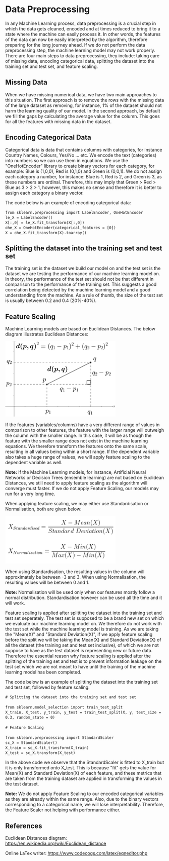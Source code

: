 # Data Preprocessing

In any Machine Learning process, data preprocessing is a crucial step in which the data gets cleaned, encoded and at times reduced to bring it to a state where the machine can easily process it. In other words, the features of the data can now be easily interpreted by the algorithm, therefore preparing for the long journey ahead. If we do not perform the data preprocessing step, the machine learning model may not work properly. There are four main steps to data preprocessing, they include: taking care of missing data, encoding categorical data, splitting the dataset into the training set and test set, and feature scaling.

## Missing Data

When we have missing numerical data, we have two main approaches to this situation. The first approach is to remove the rows with the missing data of the large dataset as removing, for instance, 1% of the dataset should not harm the learning quality of our model. In the second approach, by default we fill the gaps by calculating the average value for the column. This goes for all the features with missing data in the dataset.

## Encoding Categorical Data

Categorical data is data that contains columns with categories, for instance Country Names, Colours, Yes/No ... etc. We encode the text (categories) into numbers so we can use them in equations. We use the "OneHotEncoder" library to create binary vectors for each category, for example: Blue is (1,0,0), Red is (0,1,0) and Green is (0,0,1). We do not assign each category a number, for instance: Blue is 1, Red is 2, and Green is 3, as these numbers are ordinal. Therefore, this may imply that Green > Red > Blue as 3 > 2 > 1, however, this makes no sense and therefore it is better to assign each category a binary vector. 

The code below is an example of encoding categorical data:

```
from sklearn.preprocessing import LabelEncoder, OneHotEncoder
le_X = LabelEncoder()
X[:,0] = le_X.fit_transform(X[:,0])
ohe_X = OneHotEncoder(categorical_features = [0])
X = ohe_X.fit_transform(X).toarray()
```

## Splitting the dataset into the training set and test set

The training set is the dataset we build our model on and the test set is the dataset we are testing the performance of our machine learning model on. In theory, the performance of the test set should not be that different in comparison to the performance of the training set. This suggests a good correlation being detected by the machine learning model and a good understanding from the machine. As a rule of thumb, the size of the test set is usually between 0.2 and 0.4 (20%-40%).

## Feature Scaling

Machine Learning models are based on Euclidean Distances. The below diagram illustrates Euclidean Distances:

<img src = 'Euclidean Distances Diagram.png' width='350'>

If the features (variables/columns) have a very different range of values in comparison to other features, the feature with the larger range will outweigh the column with the smaller range. In this case, it will be as though the feature with the smaller range does not exist in the machine learning equations. We therefore transform the features onto the same scale, resulting in all values being within a short range. If the dependent variable also takes a huge range of values, we will apply feature scaling to the dependent variable as well.

**Note:** If the Machine Learning models, for instance, Artificial Neural Networks or Decision Trees (ensemble learning) are not based on Euclidean Distances, we still need to apply feature scaling as the algorithm will converge must faster. If we do not apply Feature Scaling, our models may run for a very long time.

When applying feature scaling, we may either use Standardisation or Normalisation, both are given below:

<img src = 'Formulas.png' width='350'>

When using Standardisation, the resulting values in the column will approximately be between -3 and 3. When using Normalisation, the resulting values will be between 0 and 1.

**Note:** Normalisation will be used only when our features mostly follow a normal distribution. Standardisation however can be used all the time and it will work.

Feature scaling is applied after splitting the dataset into the training set and test set seperately. The test set is supposed to be a brand new set on which we evaluate our machine learning model on. We therefore do not work with the test set while the machine learning model is training. As we are taking the "Mean(X)" and "Standard Deviation(X)", if we apply feature scaling before the split we will be taking the Mean(X) and Standard Deviation(X) of all the dataset (the training set and test set inclusive), of which we are not suppose to have as the test dataset is representing new or future data. Therefore the essential reason why feature scaling is applied after the splitting of the training set and test is to prevent information leakage on the test set which we are not meant to have until the training of the machine learning model has been completed.

The code below is an example of splitting the dataset into the training set and test set, followed by feature scaling:

```
# Splitting the dataset into the training set and test set

from sklearn.model_selection import train_test_split
X_train, X_test, y_train, y_test = train_test_split(X, y, test_size = 0.3, random_state = 0)

# Feature Scaling

from sklearn.preprocessing import StandardScaler
sc_X = StandardScaler()
X_train = sc_X.fit_transform(X_train)
X_test = sc_X.transform(X_test)
```

In the above code we observe that the StandardScaler is fitted to X_train but it is only transformed onto X_test. This is because "fit" gets the value for Mean(X) and Standard Deviation(X) of each feature, and these metrics that are taken from the training dataset are applied in transforming the values in the test dataset.

**Note:** We do not apply Feature Scaling to our encoded categorical variables as they are already within the same range. Also, due to the binary vectors corresponding to a categorical name, we will lose interpretability. Therefore, the Feature Scaler not helping with performance either. 

## References

Euclidean Distances diagram: https://en.wikipedia.org/wiki/Euclidean_distance

Online LaTex writer: https://www.codecogs.com/latex/eqneditor.php
